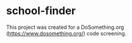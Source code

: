 school-finder
=============

This project was created for a DoSomething.org (https://www.dosomething.org/) code screening.
